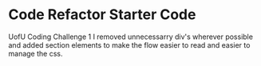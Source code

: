 # Code Refactor Starter Code
UofU Coding Challenge 1
I removed unnecessarry div's wherever possible and
added section elements to make the flow easier to read and easier to manage the css. 
